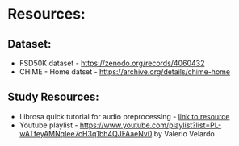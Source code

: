# Resources:
## Dataset:
* FSD50K dataset - https://zenodo.org/records/4060432
* CHiME - Home datset - https://archive.org/details/chime-home
## Study Resources:
* Librosa quick tutorial for audio preprocessing - [link to resource](https://medium.com/@rijuldahiya/a-comprehensive-guide-to-audio-processing-with-librosa-in-python-a49276387a4b)
* Youtube playlist - https://www.youtube.com/playlist?list=PL-wATfeyAMNqIee7cH3q1bh4QJFAaeNv0 by Valerio Velardo
